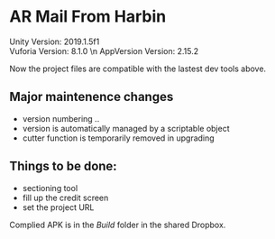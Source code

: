 # AR Mail From Harbin

Unity Version: 2019.1.5f1  
Vuforia Version: 8.1.0 \n
AppVersion Version: 2.15.2

Now the project files are compatible with the lastest dev tools above.

## Major maintenence changes
- version numbering <major>.<minor>.<buildnumber>
- version is automatically managed by a scriptable object
- cutter function is temporarily removed in upgrading

## Things to be done:
 - sectioning tool
 - fill up the credit screen
 - set the project URL

Complied APK is in the *Build* folder in the shared Dropbox. 
